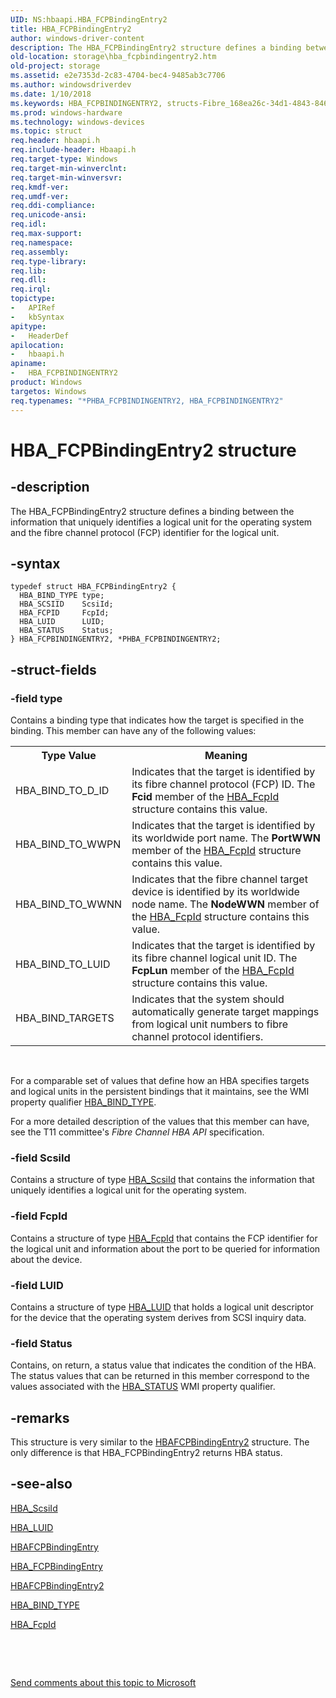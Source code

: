 ```yaml
---
UID: NS:hbaapi.HBA_FCPBindingEntry2
title: HBA_FCPBindingEntry2
author: windows-driver-content
description: The HBA_FCPBindingEntry2 structure defines a binding between the information that uniquely identifies a logical unit for the operating system and the fibre channel protocol (FCP) identifier for the logical unit.
old-location: storage\hba_fcpbindingentry2.htm
old-project: storage
ms.assetid: e2e7353d-2c83-4704-bec4-9485ab3c7706
ms.author: windowsdriverdev
ms.date: 1/10/2018
ms.keywords: HBA_FCPBINDINGENTRY2, structs-Fibre_168ea26c-34d1-4843-8464-528dc53e3953.xml, HBA_FCPBindingEntry2, hbaapi/PHBA_FCPBINDINGENTRY2, HBA_FCPBindingEntry2 structure [Storage Devices], PHBA_FCPBINDINGENTRY2 structure pointer [Storage Devices], HBA_FCPBINDINGENTRY2 structure [Storage Devices], *PHBA_FCPBINDINGENTRY2, hbaapi/HBA_FCPBindingEntry2, PHBA_FCPBINDINGENTRY2, storage.hba_fcpbindingentry2
ms.prod: windows-hardware
ms.technology: windows-devices
ms.topic: struct
req.header: hbaapi.h
req.include-header: Hbaapi.h
req.target-type: Windows
req.target-min-winverclnt: 
req.target-min-winversvr: 
req.kmdf-ver: 
req.umdf-ver: 
req.ddi-compliance: 
req.unicode-ansi: 
req.idl: 
req.max-support: 
req.namespace: 
req.assembly: 
req.type-library: 
req.lib: 
req.dll: 
req.irql: 
topictype:
-	APIRef
-	kbSyntax
apitype:
-	HeaderDef
apilocation:
-	hbaapi.h
apiname:
-	HBA_FCPBINDINGENTRY2
product: Windows
targetos: Windows
req.typenames: "*PHBA_FCPBINDINGENTRY2, HBA_FCPBINDINGENTRY2"
---
```


# HBA_FCPBindingEntry2 structure


## -description


The HBA_FCPBindingEntry2 structure defines a binding between the information that uniquely identifies a logical unit for the operating system and the fibre channel protocol (FCP) identifier for the logical unit.


## -syntax


````
typedef struct HBA_FCPBindingEntry2 {
  HBA_BIND_TYPE type;
  HBA_SCSIID    ScsiId;
  HBA_FCPID     FcpId;
  HBA_LUID      LUID;
  HBA_STATUS    Status;
} HBA_FCPBINDINGENTRY2, *PHBA_FCPBINDINGENTRY2;
````


## -struct-fields




### -field type

Contains a binding type that indicates how the target is specified in the binding. This member can have any of the following values: 
<table>
<tr>
<th>Type Value</th>
<th>Meaning</th>
</tr>
<tr>
<td>
HBA_BIND_TO_D_ID

</td>
<td>
Indicates that the target is identified by its fibre channel protocol (FCP) ID. The <b>Fcid</b> member of the <a href="..\hbaapi\ns-hbaapi-hba_fcpid.md">HBA_FcpId</a> structure contains this value.

</td>
</tr>
<tr>
<td>
HBA_BIND_TO_WWPN

</td>
<td>
Indicates that the target is identified by its worldwide port name. The <b>PortWWN</b> member of the <a href="..\hbaapi\ns-hbaapi-hba_fcpid.md">HBA_FcpId</a> structure contains this value.

</td>
</tr>
<tr>
<td>
HBA_BIND_TO_WWNN

</td>
<td>
Indicates that the fibre channel target device is identified by its worldwide node name. The <b>NodeWWN</b> member of the <a href="..\hbaapi\ns-hbaapi-hba_fcpid.md">HBA_FcpId</a> structure contains this value.

</td>
</tr>
<tr>
<td>
HBA_BIND_TO_LUID

</td>
<td>
Indicates that the target is identified by its fibre channel logical unit ID. The <b>FcpLun</b> member of the <a href="..\hbaapi\ns-hbaapi-hba_fcpid.md">HBA_FcpId</a> structure contains this value.

</td>
</tr>
<tr>
<td>
HBA_BIND_TARGETS

</td>
<td>
Indicates that the system should automatically generate target mappings from logical unit numbers to fibre channel protocol identifiers. 

</td>
</tr>
</table> 

For a comparable set of values that define how an HBA specifies targets and logical units in the persistent bindings that it maintains, see the WMI property qualifier <a href="https://msdn.microsoft.com/library/windows/hardware/ff556046">HBA_BIND_TYPE</a>. 

For a more detailed description of the values that this member can have, see the T11 committee's <i>Fibre Channel HBA API</i> specification. 


### -field ScsiId

Contains a structure of type <a href="..\hbaapi\ns-hbaapi-hba_scsiid.md">HBA_ScsiId</a> that contains the information that uniquely identifies a logical unit for the operating system.


### -field FcpId

Contains a structure of type <a href="..\hbaapi\ns-hbaapi-hba_fcpid.md">HBA_FcpId</a> that contains the FCP identifier for the logical unit and information about the port to be queried for information about the device.


### -field LUID

Contains a structure of type <a href="..\hbaapi\ns-hbaapi-hba_luid.md">HBA_LUID</a> that holds a logical unit descriptor for the device that the operating system derives from SCSI inquiry data. 


### -field Status

Contains, on return, a status value that indicates the condition of the HBA. The status values that can be returned in this member correspond to the values associated with the <a href="https://msdn.microsoft.com/library/windows/hardware/ff557233">HBA_STATUS</a> WMI property qualifier. 


## -remarks


This structure is very similar to the <a href="..\hbapiwmi\ns-hbapiwmi-_hbafcpbindingentry2.md">HBAFCPBindingEntry2</a> structure. The only difference is that HBA_FCPBindingEntry2 returns HBA status. 



## -see-also

<a href="..\hbaapi\ns-hbaapi-hba_scsiid.md">HBA_ScsiId</a>

<a href="..\hbaapi\ns-hbaapi-hba_luid.md">HBA_LUID</a>

<a href="..\hbapiwmi\ns-hbapiwmi-_hbafcpbindingentry.md">HBAFCPBindingEntry</a>

<a href="..\hbaapi\ns-hbaapi-hba_fcpbindingentry.md">HBA_FCPBindingEntry</a>

<a href="..\hbapiwmi\ns-hbapiwmi-_hbafcpbindingentry2.md">HBAFCPBindingEntry2</a>

<a href="https://msdn.microsoft.com/library/windows/hardware/ff556046">HBA_BIND_TYPE</a>

<a href="..\hbaapi\ns-hbaapi-hba_fcpid.md">HBA_FcpId</a>

 

 

<a href="mailto:wsddocfb@microsoft.com?subject=Documentation%20feedback [storage\storage]:%20HBA_FCPBindingEntry2 structure%20 RELEASE:%20(1/10/2018)&amp;body=%0A%0APRIVACY STATEMENT%0A%0AWe use your feedback to improve the documentation. We don't use your email address for any other purpose, and we'll remove your email address from our system after the issue that you're reporting is fixed. While we're working to fix this issue, we might send you an email message to ask for more info. Later, we might also send you an email message to let you know that we've addressed your feedback.%0A%0AFor more info about Microsoft's privacy policy, see http://privacy.microsoft.com/en-us/default.aspx." title="Send comments about this topic to Microsoft">Send comments about this topic to Microsoft</a>

